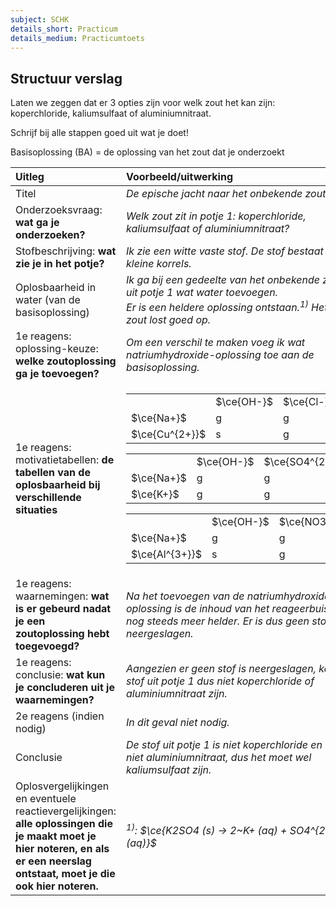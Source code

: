 ```yaml
---
subject: SCHK
details_short: Practicum
details_medium: Practicumtoets
---
```


## Structuur verslag

Laten we zeggen dat er 3 opties zijn voor welk zout het kan zijn: koperchloride, kaliumsulfaat of aluminiumnitraat.

Schrijf bij alle stappen goed uit wat je doet!

Basisoplossing (BA) = de oplossing van het zout dat je onderzoekt

| Uitleg                                                                                                                                                                         | Voorbeeld/uitwerking                                                                                                                                                                                                                                                                                                                                                                                                                                                                                                                 |
| :----------------------------------------------------------------------------------------------------------------------------------------------------------------------------- | :----------------------------------------------------------------------------------------------------------------------------------------------------------------------------------------------------------------------------------------------------------------------------------------------------------------------------------------------------------------------------------------------------------------------------------------------------------------------------------------------------------------------------------- |
| Titel                                                                                                                                                                          | *De epische jacht naar het onbekende zout*                                                                                                                                                                                                                                                                                                                                                                                                                                                                                           |
| Onderzoeksvraag: **wat ga je onderzoeken?**                                                                                                                                    | *Welk zout zit in potje 1: koperchloride, kaliumsulfaat of aluminiumnitraat?*                                                                                                                                                                                                                                                                                                                                                                                                                                                        |
| Stofbeschrijving: **wat zie je in het potje?**                                                                                                                                 | *Ik zie een witte vaste stof. De stof bestaat uit kleine korrels.*                                                                                                                                                                                                                                                                                                                                                                                                                                                                   |
| Oplosbaarheid in water (van de basisoplossing)                                                                                                                                 | *Ik ga bij een gedeelte van het onbekende zout uit potje 1 wat water toevoegen.<br>Er is een heldere oplossing ontstaan.<sup>1)</sup> Het zout lost goed op.*                                                                                                                                                                                                                                                                                                                                                                        |
| 1e reagens: oplossing-keuze: **welke zoutoplossing ga je toevoegen?**                                                                                                          | *Om een verschil te maken voeg ik wat natriumhydroxide-oplossing toe aan de basisoplossing.*                                                                                                                                                                                                                                                                                                                                                                                                                                         |
| 1e reagens: motivatietabellen: **de tabellen van de oplosbaarheid bij verschillende situaties**                                                                                | *<table><tr><td></td><td>$\ce{OH-}$</td><td>$\ce{Cl-}$</td></tr><tr><td>$\ce{Na+}$</td><td>g</td><td>g</td></tr><tr><td>$\ce{Cu^{2+}}$</td><td>s</td><td>g</td></tr></table><table><tr><td></td><td>$\ce{OH-}$</td><td>$\ce{SO4^{2-}}$</td></tr><tr><td>$\ce{Na+}$</td><td>g</td><td>g</td></tr><tr><td>$\ce{K+}$</td><td>g</td><td>g</td></tr></table><table><tr><td></td><td>$\ce{OH-}$</td><td>$\ce{NO3-}$</td></tr><tr><td>$\ce{Na+}$</td><td>g</td><td>g</td></tr><tr><td>$\ce{Al^{3+}}$</td><td>s</td><td>g</td></tr></table>* |
| 1e reagens: waarnemingen: **wat is er gebeurd nadat je een zoutoplossing hebt toegevoegd?**                                                                                    | *Na het toevoegen van de natriumhydroxide-oplossing is de inhoud van het reageerbuisje nog steeds meer helder. Er is dus geen stof neergeslagen.*                                                                                                                                                                                                                                                                                                                                                                                    |
| 1e reagens: conclusie: **wat kun je concluderen uit je waarnemingen?**                                                                                                         | *Aangezien er geen stof is neergeslagen, kan de stof uit potje 1 dus niet koperchloride of aluminiumnitraat zijn.*                                                                                                                                                                                                                                                                                                                                                                                                                   |
| 2e reagens (indien nodig)                                                                                                                                                      | *In dit geval niet nodig.*                                                                                                                                                                                                                                                                                                                                                                                                                                                                                                           |
| Conclusie                                                                                                                                                                      | *De stof uit potje 1 is niet koperchloride en ook niet aluminiumnitraat, dus het moet wel kaliumsulfaat zijn.*                                                                                                                                                                                                                                                                                                                                                                                                                       |
| Oplosvergelijkingen en eventuele reactievergelijkingen: **alle oplossingen die je maakt moet je hier noteren, en als er een neerslag ontstaat, moet je die ook hier noteren.** | *<sup>1)</sup>: $\ce{K2SO4 (s) -> 2~K+ (aq) + SO4^{2-} (aq)}$*                                                                                                                                                                                                                                                                                                                                                                                                                                                                       |
